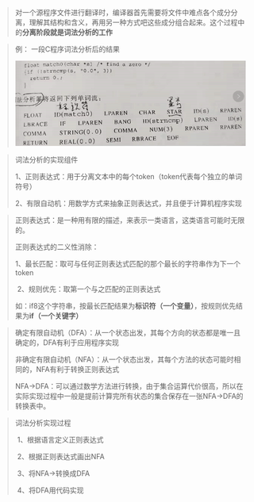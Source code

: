 > ​		对一个源程序文件进行翻译时，编译器首先需要将文件中难点各个成分分离，理解其结构和含义，再用另一种方式吧这些成分组合起来。这个过程中的**分离阶段就是词法分析的工作**

> 例： 一段C程序词法分析后的结果
>
> ![image-20210715115622590](image\image-20210715115622590.png)

> 词法分析的实现组件
>
> ​	1、正则表达式：用于分离文本中的每个token（token代表每个独立的单词符号）
>
> ​	2、有限自动机：用数学方式来抽象正则表达式，并且便于计算机程序实现

> 正则表达式：是一种用有限的描述，来表示一类语言，这类语言可能时无限的。
>
> 正则表达式的二义性消除：
>
> ​		1、最长匹配：取可与任何正则表达式匹配的那个最长的字符串作为下一个token
>
> ​		2、规则优先：取第一个与之匹配的正则表达式
>
> 如：if8这个字符串，按最长匹配结果为**标识符（一个变量）**，按规则优先结果为**if（一个关键字）**

> 确定有限自动机（DFA）：从一个状态出发，其每个方向的状态都是唯一且确定的，DFA有利于应用程序实现
>
> 非确定有限自动机（NFA）：从一个状态出发，其每个方法的状态可能时相同的，NFA有利于转换正则表达式
>
> NFA->DFA：可以通过数学方法进行转换，由于集合运算代价很高，所以在实际实现过程中一般是提前计算完所有状态的集合保存在一张NFA->DFA的转换表中。

> 词法分析实现过程
>
> ​	1、根据语言定义正则表达式
>
> ​	2、根据正则表达式画出NFA
>
> ​	3、将NFA->转换成DFA
>
> ​	4、将DFA用代码实现